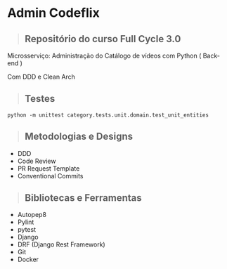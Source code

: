 # Admin Codeflix


> ## Repositório do curso Full Cycle 3.0

Microsserviço: Administração do Catálogo de vídeos com Python ( Back-end )

Com DDD e Clean Arch


> ## Testes

```
python -m unittest category.tests.unit.domain.test_unit_entities
```

> ## Metodologias e Designs

* DDD
* Code Review
* PR Request Template
* Conventional Commits


> ## Bibliotecas e Ferramentas

* Autopep8
* Pylint
* pytest
* Django
* DRF (Django Rest Framework)
* Git
* Docker